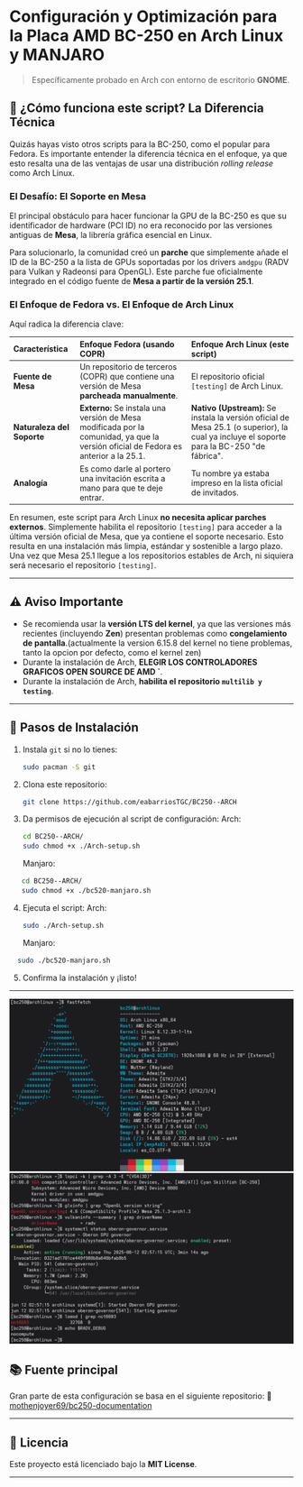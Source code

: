 # Configuración y Optimización para la Placa **AMD BC-250** en **Arch Linux y MANJARO**

> Específicamente probado en Arch con entorno de escritorio **GNOME**.
## 🧠 ¿Cómo funciona este script? La Diferencia Técnica

Quizás hayas visto otros scripts para la BC-250, como el popular para Fedora. Es importante entender la diferencia técnica en el enfoque, ya que esto resalta una de las ventajas de usar una distribución *rolling release* como Arch Linux.

### El Desafío: El Soporte en Mesa

El principal obstáculo para hacer funcionar la GPU de la BC-250 es que su identificador de hardware (PCI ID) no era reconocido por las versiones antiguas de **Mesa**, la librería gráfica esencial en Linux.

Para solucionarlo, la comunidad creó un **parche** que simplemente añade el ID de la BC-250 a la lista de GPUs soportadas por los drivers `amdgpu` (RADV para Vulkan y Radeonsi para OpenGL). Este parche fue oficialmente integrado en el código fuente de **Mesa a partir de la versión 25.1**.

### El Enfoque de Fedora vs. El Enfoque de Arch Linux

Aquí radica la diferencia clave:

| Característica | Enfoque Fedora (usando COPR) | Enfoque Arch Linux (este script) |
| :--- | :--- | :--- |
| **Fuente de Mesa** | Un repositorio de terceros (COPR) que contiene una versión de Mesa **parcheada manualmente**. | El repositorio oficial `[testing]` de Arch Linux. |
| **Naturaleza del Soporte** | **Externo:** Se instala una versión de Mesa modificada por la comunidad, ya que la versión oficial de Fedora es anterior a la 25.1. | **Nativo (Upstream):** Se instala la versión oficial de Mesa 25.1 (o superior), la cual ya incluye el soporte para la BC-250 "de fábrica". |
| **Analogía** | Es como darle al portero una invitación escrita a mano para que te deje entrar. | Tu nombre ya estaba impreso en la lista oficial de invitados. |

En resumen, este script para Arch Linux **no necesita aplicar parches externos**. Simplemente habilita el repositorio `[testing]` para acceder a la última versión oficial de Mesa, que ya contiene el soporte necesario. Esto resulta en una instalación más limpia, estándar y sostenible a largo plazo. Una vez que Mesa 25.1 llegue a los repositorios estables de Arch, ni siquiera será necesario el repositorio `[testing]`.


---

## ⚠️ Aviso Importante

* Se recomienda usar la **versión LTS del kernel**, ya que las versiones más recientes (incluyendo **Zen**) presentan problemas como **congelamiento de pantalla**.(actualmente la version 6.15.8 del kernel no tiene problemas, tanto la opcion por defecto, como el kernel zen)
* Durante la instalación de Arch, **ELEGIR LOS CONTROLADORES GRAFICOS OPEN SOURCE DE AMD `**.
* Durante la instalación de Arch, **habilita el repositorio `multilib y testing`**.

---

## 🚀 Pasos de Instalación

1. Instala `git` si no lo tienes:

   ```bash
   sudo pacman -S git
   ```

2. Clona este repositorio:

   ```bash
   git clone https://github.com/eabarriosTGC/BC250--ARCH
   ```

3. Da permisos de ejecución al script de configuración:
   Arch:
   ```bash
   cd BC250--ARCH/
   sudo chmod +x ./Arch-setup.sh
   ```
   Manjaro:
```bash
   cd BC250--ARCH/
   sudo chmod +x ./bc520-manjaro.sh
   ```
4. Ejecuta el script:
   Arch:
   ```bash
   sudo ./Arch-setup.sh
   ```

   Manjaro:
 ```bash
   sudo ./bc520-manjaro.sh
   ```
5. Confirma la instalación y ¡listo!

---

![Image alt](https://github.com/eabarriosTGC/BC250--ARCH/blob/17e3dc21465d43af5f1cf50b777fd111dba8e534/Captura%20desde%202025-06-12%2008-59-12.png)
![Image alt](https://github.com/eabarriosTGC/BC250--ARCH/blob/eadb312d559b32ba5732df1996ac99d7360f61c9/Captura%20desde%202025-06-12%2003-03-40.png)

## 📚 Fuente principal

Gran parte de esta configuración se basa en el siguiente repositorio:
🔗 [mothenjoyer69/bc250-documentation](https://github.com/mothenjoyer69/bc250-documentation)

---

## 📄 Licencia

Este proyecto está licenciado bajo la **MIT License**.

---
